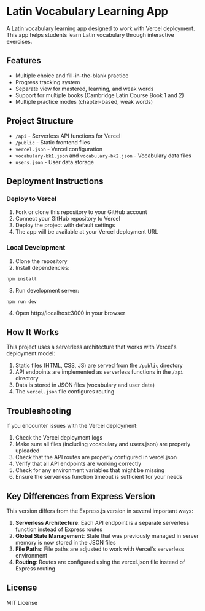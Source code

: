 # Latin Vocabulary Learning App

A Latin vocabulary learning app designed to work with Vercel deployment. This app helps students learn Latin vocabulary through interactive exercises.

## Features

- Multiple choice and fill-in-the-blank practice
- Progress tracking system
- Separate view for mastered, learning, and weak words
- Support for multiple books (Cambridge Latin Course Book 1 and 2)
- Multiple practice modes (chapter-based, weak words)

## Project Structure

- `/api` - Serverless API functions for Vercel
- `/public` - Static frontend files
- `vercel.json` - Vercel configuration
- `vocabulary-bk1.json` and `vocabulary-bk2.json` - Vocabulary data files
- `users.json` - User data storage

## Deployment Instructions

### Deploy to Vercel

1. Fork or clone this repository to your GitHub account
2. Connect your GitHub repository to Vercel
3. Deploy the project with default settings
4. The app will be available at your Vercel deployment URL

### Local Development

1. Clone the repository
2. Install dependencies:
```
npm install
```
3. Run development server:
```
npm run dev
```
4. Open http://localhost:3000 in your browser

## How It Works

This project uses a serverless architecture that works with Vercel's deployment model:

1. Static files (HTML, CSS, JS) are served from the `/public` directory
2. API endpoints are implemented as serverless functions in the `/api` directory
3. Data is stored in JSON files (vocabulary and user data)
4. The `vercel.json` file configures routing

## Troubleshooting

If you encounter issues with the Vercel deployment:

1. Check the Vercel deployment logs
2. Make sure all files (including vocabulary and users.json) are properly uploaded
3. Check that the API routes are properly configured in vercel.json
4. Verify that all API endpoints are working correctly
5. Check for any environment variables that might be missing
6. Ensure the serverless function timeout is sufficient for your needs

## Key Differences from Express Version

This version differs from the Express.js version in several important ways:

1. **Serverless Architecture**: Each API endpoint is a separate serverless function instead of Express routes
2. **Global State Management**: State that was previously managed in server memory is now stored in the JSON files
3. **File Paths**: File paths are adjusted to work with Vercel's serverless environment
4. **Routing**: Routes are configured using the vercel.json file instead of Express routing

## License

MIT License
